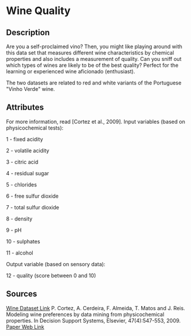 
# Wine Quality

## Description

Are you a self-proclaimed vino? Then, you might like playing around with this data set that measures different wine characteristics by chemical properties and also includes a measurement of quality. Can you sniff out which types of wines are likely to be of the best quality? Perfect for the learning or experienced wine aficionado (enthusiast).

The two datasets are related to red and white variants of the Portuguese "Vinho Verde" wine.

## Attributes

For more information, read [Cortez et al., 2009].
Input variables (based on physicochemical tests):


1 - fixed acidity

2 - volatile acidity

3 - citric acid

4 - residual sugar

5 - chlorides

6 - free sulfur dioxide

7 - total sulfur dioxide

8 - density

9 - pH

10 - sulphates

11 - alcohol


Output variable (based on sensory data):

12 - quality (score between 0 and 10)

## Sources

[Wine Dataset Link](https://archive.ics.uci.edu/ml/datasets/wine+quality)
P. Cortez, A. Cerdeira, F. Almeida, T. Matos and J. Reis. Modeling wine preferences by data mining from physicochemical properties.
In Decision Support Systems, Elsevier, 47(4):547-553, 2009.
[Paper Web Link](https://www.sciencedirect.com/science/article/abs/pii/S0167923609001377?via%3Dihub)
